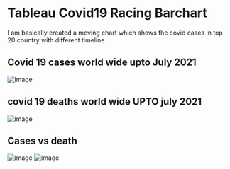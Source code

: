 # Tableau Covid19 Racing Barchart
I am basically created a moving chart which shows the covid cases in top 20 country with different timeline.

## Covid 19 cases world wide upto July 2021
![image](https://user-images.githubusercontent.com/70443251/126267545-17c49560-a65c-41e0-9907-fc5e5f81a3f7.png)

## covid 19 deaths world wide UPTO july 2021
![image](https://user-images.githubusercontent.com/70443251/126267764-02726fcc-0e37-4645-be16-0b0596f3fdc0.png)

## Cases vs death
![image](https://user-images.githubusercontent.com/70443251/126267837-42cc075d-1d22-4c39-ac47-766d7d63d5b2.png)  ![image](https://user-images.githubusercontent.com/70443251/126267902-bb2f8bd0-8a61-4bce-b642-0675691f0f0b.png)







